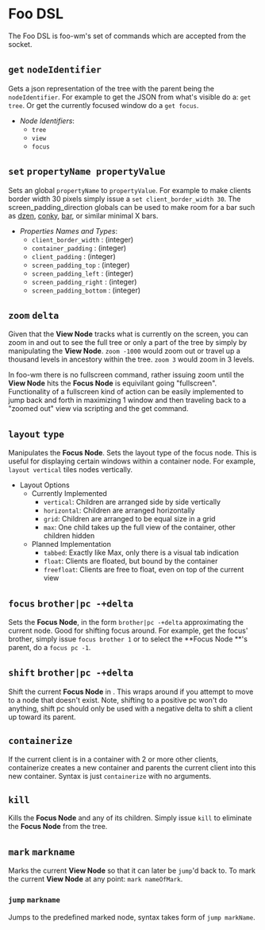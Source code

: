 Foo DSL
======
The Foo DSL is foo-wm's set of commands which are accepted from the socket.

## `get` `nodeIdentifier`
Gets a json representation of the tree with the parent being the `nodeIdentifier`. For example to get the JSON from what's visible do a: `get tree`. Or get the currently focused window do a `get focus`.

- *Node Identifiers*:
    * `tree`
    * `view`
    * `focus`

## `set` `propertyName propertyValue`
Sets an global `propertyName` to `propertyValue`.  For example to make clients border width 30 pixels simply issue a `set client_border_width 30`. The screen_padding_direction globals can be used to make room for a bar such as [dzen](), [conky](), [bar](), or similar minimal X bars.

- *Properties Names and Types*:
    * `client_border_width` : (integer)
    * `container_padding` : (integer)
    * `client_padding` : (integer)
    * `screen_padding_top` : (integer)
    * `screen_padding_left` : (integer)
    * `screen_padding_right` : (integer)
    * `screen_padding_bottom` : (integer)

## `zoom` `delta`
Given that the **View Node** tracks what is currently on the screen, you can zoom in and out to see the full tree or only a part of the tree by simply by manipulating the **View Node**. `zoom -1000` would zoom out or travel up a thousand levels in ancestory within the tree. `zoom 3` would zoom in 3 levels. 

In foo-wm there is no fullscreen command, rather issuing zoom until the **View Node** hits the **Focus Node** is equivilant going "fullscreen". Functionality of a fullscreen kind of action can be easily implemented to jump back and forth in maximizing 1 window and then traveling back to a "zoomed out" view via scripting and the get command.


## `layout` `type`
Manipulates the **Focus Node**. Sets the layout type of the focus node. This is useful for displaying certain windows within a container node. For example, `layout vertical` tiles nodes vertically.

* Layout Options
    - Currently Implemented
        * `vertical`: Children are arranged side by side vertically
        * `horizontal`: Children are arranged horizontally
        * `grid`: Children are arranged to be equal size in a grid	
        * `max`: One child takes up the full view of the container, other children hidden
    * Planned Implementation
        * `tabbed`: Exactly like Max, only there is a visual tab indication
        * `float`: Clients are floated, but bound by the container
        * `freefloat`: Clients are free to float, even on top of the current view

## `focus`  `brother|pc -+delta`
Sets the **Focus Node**, in the form `brother|pc -+delta` approximating the current node. Good for shifting focus around. For example, get the focus' brother, simply issue `focus brother 1` or to select the **Focus Node **'s parent, do a `focus pc -1`.

## `shift` `brother|pc -+delta`
Shift the current **Focus Node** in . This wraps around if you attempt to move to a node that doesn't exist. Note, shifting to a positive pc won't do anything, shift pc should only be used with a negative delta to shift a client up toward its parent.

## `containerize`
If the current client is in a container with 2 or more other clients, containerize creates a new container and parents the current client into this new container. Syntax is just `containerize` with no arguments.

## `kill`
Kills the **Focus Node** and any of its children. Simply issue `kill` to eliminate the **Focus Node** from the tree.

## `mark` `markname`
Marks the current **View Node**  so that it can later be `jump`'d back to. To mark the current **View Node** at any point: `mark nameOfMark`.

### `jump` `markname`
Jumps to the predefined marked node, syntax takes form of `jump markName`.

